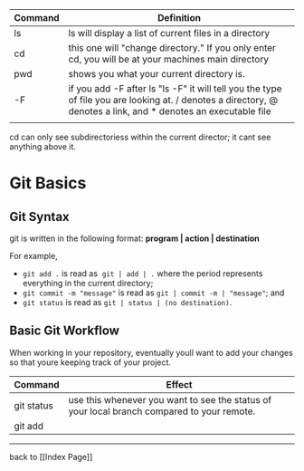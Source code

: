 | Command | Definition                                                                                                                                                     |
| ------- | -------------------------------------------------------------------------------------------------------------------------------------------------------------- |
| ls      | ls will display a list of current files in a directory                                                                                                         |
| cd      | this one will "change directory." If you only enter cd, you will be at your machines main directory                                                            |
| pwd     | shows you what your current directory is.                                                                                                                      |
| -F      | if you add -F after ls "ls -F" it will tell you the type of file you are looking at. / denotes a directory, @ denotes a link, and * denotes an executable file |
|         |                                                                                                                                                                |



 cd can only see subdirectoriess within the current director; it cant see anything above it. 



# Git Basics

## Git Syntax

git is written in the following format: **program | action | destination**

For example,

- `git add .` is read as  `git | add | .` where the period represents everything in the current directory;
- `git commit -m "message"` is read as `git | commit -m | "message"`; and
- `git status` is read as `git | status | (no destination)`.

## Basic Git Workflow
When working in your repository, eventually youll want to add your changes so that youre keeping track of your project. 

| Command    | Effect |
| ---------- | ------ |
| git status |  use this whenever you want to see the status of your local branch compared to your remote.      |
| git add    |        |






***
back to [[Index Page]]